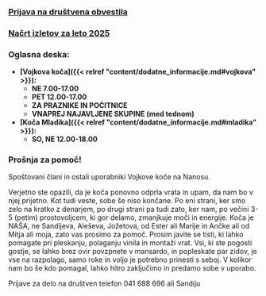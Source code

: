 ### [Prijava na društvena obvestila](http://eepurl.com/duk-8j)
### [Načrt izletov za leto 2025](nacrt_izletov/2025/)
### Oglasna deska:
- **[Vojkova koča]({{< relref "content/dodatne_informacije.md#vojkova" >}}):**
    - **NE 7.00-17.00**
    - **PET 12.00-17.00**
    - **ZA PRAZNIKE IN POĊITNICE**
    - **VNAPREJ NAJAVLJENE SKUPINE (med tednom)**
- **[Koča Mladika]({{< relref "content/dodatne_informacije.md#mladika" >}}):**
    -  **SO, NE 12.00-18.00**

### Prošnja za pomoč!

Spoštovani člani in ostali uporabniki Vojkove koče na Nanosu.

Verjetno ste opazili, da je koča ponovno odprla vrata in upam, da nam bo v njej prijetno. Kot tudi veste, sobe še niso končane. Po eni strani, ker smo zelo na kratko z denarjem, po drugi strani pa tudi zato, ker nam, po večini 3-5 (petim) prostovoljcem, ki gor delamo, zmanjkuje moči in energije. Koča je NAŠA, ne  Sandijeva, Aleševa, Jožetova, od Ester ali Marije in Ančke ali od Mitja ali moja, zato vas prosimo za pomoč. Prosim javite se tisti, ki lahko pomagate pri pleskanju, polaganju vinila in montaži vrat. Vsi, ki ste pogosti gostje, se lahko brez ovir povzpnete v mansardo, in popleskate par zidov, je vse na razpolago, samo roke in voljo je potrebno prinesti s seboj. V kolikor nam bo še kdo pomagal, lahko hitro zaključimo in predamo sobe v uporabo.

Prijave za delo na društven telefon 041 688 696 ali Sandiju

<!-- - **(Ugodnosti za člane PZS)[https://clanarina.pzs.si/ugodnosti-za-clane]**
- **Člani PD Postojna imajo pri nakupu v trgovinah Intersport Postojna in Ajdovscina:**
    - 20% popusta na oblačila in obutev po rednih cenah,
    - 10% popusta na športno opremo po rednih cenah. -->


<!-- - **[Koča Mladika]({{< relref "content/dodatne_informacije.md#mladika" >}})  je ponovno odprta:**
    - **četrtek - sreda:**  10.00 - 20.00
    - **petek - nedelja in prazniki:** 8.00 - 20.00
    - **ostali dnevi:** ZAPRTO -->

<!-- - [Občni zbor PD Postojna - 10. 6. 2021]({{< relref "content/novice/dogodek/2021/05_obcni_zbor.md" >}}) -->
<!-- - [Taborjenje 2021 - prijava do 14. 6. 2021]({{< relref "content/novice/izlet/mladinski_odsek/2021/03_taborjenje.md" >}}) -->
<!-- - [Natečaj Planinstvo v sliki in fotografiji - do 10. 9. 2021]({{< relref "content/novice/izlet/mladinski_odsek/2021/02_natecaj_planinstvo_v_sliki_in_fotografiji.md" >}}) -->

<!-- - [Rezultati nagradne planinske igre](documents/objave_dodatno_gradivo/PD_Postojna_Corona_nagradna_igra_rezultati.pdf) -->


<!--   
### Vojkova koča na Nanosu in koča Mladika sta zaradi epidemije Corona virusa odprti po pravilih postopne odprave ukrepov. 

- **Odpiralni čas (Vojkova koča):**
    - Sobota 7.00 - 17.00
    - Nedelja 7.00 - 16.00 
-->


<!-- <a class="btn" href="/documents/donacije_dohodnine_2019_obrazec.doc">
    <button class="btn btn-primary btn-lg get-started-btn">Donacija dela dohodnine</button>
</a>  -->

<!-- - <a class="btn" href="https://docs.google.com/forms/d/e/1FAIpQLSfuXCmiQmriEZpWZ6hWKpYYjGOUDXsxTKLck3lBMoggpgWwEA/viewform">
    <button class="btn btn-primary btn-lg get-started-btn">Taborjenje 2019 - Prijavnica</button>
  </a> -->

<!-- **Denarna pomoč pri obnovi Vojkove koče na Nanosu:**
<a class="btn" href="/documents/prosnja-za-obnovo-2018-Vojkova-koca.doc">
    <button class="btn btn-primary btn-lg get-started-btn">Prošnja za denarno pomoč</button>
</a>
<a class="btn" href="/documents/donacije_dohodnine_2018_obrazec.doc">
    <button class="btn btn-primary btn-lg get-started-btn">Donacija dela dohodnine</button>
</a> -->
